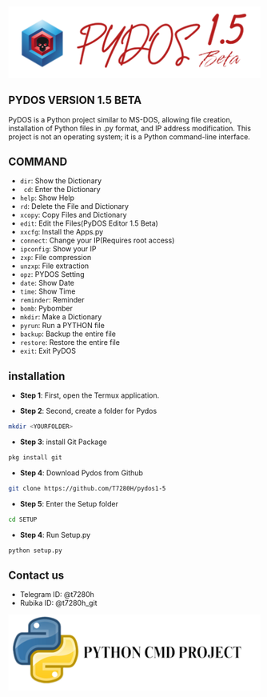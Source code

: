 ![PyDOS logo](./IMG/Logo.png)
## PYDOS VERSION 1.5 BETA
PyDOS is a Python project similar to MS-DOS, allowing file creation, installation of Python files in .py format, and IP address modification. This project is not an operating system; it is a Python command-line interface.

## COMMAND
- `dir`: Show the Dictionary
- ` cd`: Enter the Dictionary
- `help`: Show Help
- `rd`: Delete the File and Dictionary
- `xcopy`: Copy Files and Dictionary
- `edit`: Edit the Files(PyDOS Editor 1.5 Beta)
- `xxcfg`: Install the Apps.py
- `connect`: Change your IP(Requires root access)
- `ipconfig`: Show your IP
- `zxp`: File compression
- `unzxp`: File extraction
- `opz`: PYDOS Setting
- `date`: Show Date
- `time`: Show Time
- `reminder`: Reminder
- `bomb`: Pybomber
- `mkdir`: Make a Dictionary
- `pyrun`: Run a PYTHON file
- `backup`: Backup the entire file
- `restore`: Restore the entire file
- `exit`: Exit PyDOS
## installation
- **Step 1**: First, open the Termux application.

- **Step 2**: Second, create a folder for Pydos
```bash
mkdir <YOURFOLDER>
```
- **Step 3**: install Git Package
```bash
pkg install git
```
- **Step 4**: Download Pydos from Github
```bash
git clone https://github.com/T7280H/pydos1-5
```
- **Step 5**: Enter the Setup folder
```bash
cd SETUP
```
- **Step 4**: Run Setup.py
```bash
python setup.py
```
## Contact us
- Telegram ID: @t7280h
- Rubika ID: @t7280h_git

![Python Logo](./IMG/py.png)

